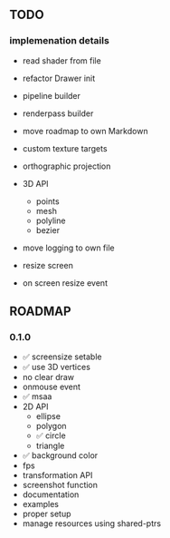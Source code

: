 ## TODO

### implemenation details
- read shader from file
- refactor Drawer init
- pipeline builder
- renderpass builder
- move roadmap to own Markdown
- custom texture targets

- orthographic projection

- 3D API
    - points
    - mesh
    - polyline
    - bezier

- move logging to own file
- resize screen
- on screen resize event

## ROADMAP

### 0.1.0 
- ✅ screensize setable
- ✅ use 3D vertices 
- no clear draw
- onmouse event
- ✅ msaa 
- 2D API
    - ellipse 
    - polygon
    - ✅ circle
    - triangle 
- ✅ background color
- fps 
- transformation API
- screenshot function
- documentation
- examples
- proper setup
- manage resources using shared-ptrs

